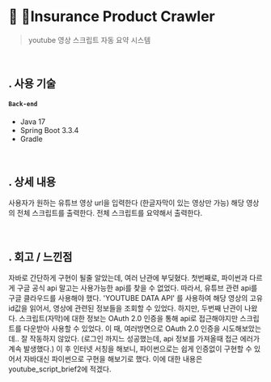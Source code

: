# :pushpin: Insurance Product Crawler
>youtube 영상 스크립트 자동 요약 시스템

</br>

## . 사용 기술
#### `Back-end`
  - Java 17
  - Spring Boot 3.3.4
  - Gradle

</br>

## . 상세 내용
사용자가 원하는 유튜브 영상 url을 입력한다 (한글자막이 있는 영상만 가능)
해당 영상의 전체 스크립트를 출력한다.
전체 스크립트를 요약해서 출력한다.

</br>

## . 회고 / 느낀점
자바로 간단하게 구현이 될줄 알았는데, 여러 난관에 부딪혔다.
첫번째로, 파이썬과 다르게 구글 공식 api 말고는 사용가능한 api를 찾을 수 없었다. 따라서, 유튜브 관련 api를 구글 클라우드를 사용해야 했다. 
'YOUTUBE DATA API' 를 사용하여 해당 영상의 고유 id값을 읽어서, 영상에 관련된 정보들을 조회할 수 있었다.
하지만, 두번째 난관이 나왔다. 스크립트(자막)에 대한 정보는 OAuth 2.0 인증을 통해 api로 접근해야지만 스크립트를 다운받아 사용할 수 있었다.
이 때, 여러방면으로 OAuth 2.0 인증을 시도해보았는데.. 잘 작동하지 않았다. (로그인 까지느 성공했는데, api 정보를 가져올때 접근 에러가 계속 발생했다.)
이 후 인터넷 서칭을 해보니, 파이썬으로는 쉽게 인증없이 구현할 수 있어서 자바대신 파이썬으로 구현을 해보기로 했다.
이에 대한 내용은 youtube_script_brief2에 적겠다.
